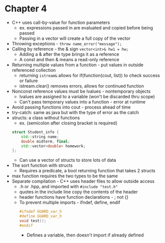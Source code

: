 # Chapter 4

- C++ uses call-by-value for function parameters
    - ex. expressions passed in are evaluated and copied before being passed
    - Passing in a vector will create a full copy of the vector
- Throwing exceptions - `throw name_error("message");`
- Calling by reference - the & sign `vector<int>& hw1 = hw;`
    - Adding a & after the type brings it as a reference
    - A const and then & means a read-only reference
- Returning multiple values from a function - put values in outside referenced collection
    - returning `istream&` allows for if(function(cout, list)) to check success or failure
    - istream.clear() removes errors, allows for continued function
- Nonconst reference values must be lvalues - nontemporary objects
    - lvalues are assigned to a variable (won't be discarded thru scope)
    - Can't pass temporary values into a function - error at runtime
- Avoid passing functions into cout - process ahead of time
- try-catch: same as java but with the type of error as the catch
- structs: a class without functions
    - ex. (semicolon after closing bracket is required)
    ```cpp
    struct Student_info {
        std::string name;
        double midterm, final;
        std::vector<double> homework;
    };
    ```
    - Can use a vector of structs to store lots of data
- The sort function with structs
    - Requires a predicate, a bool returning function that takes 2 structs
- max function requires the two types to be the same
- Separate compilation - C++ uses header files to allow outside access
    - .h or .hpp, and imported with `#include "test.h"`
    - quotes in the include line copy the contents of the header
    - header functions have function declarations - ; not {}
    - To prevent multiple imports - ifndef, define, endif
        ```cpp
        #ifndef GUARD_var_h
        #define GUARD_var_h
        void test();
        #endif
        ```
        - Defines a variable, then doesn't import if already defined